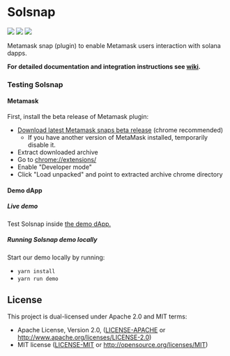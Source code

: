 # Solsnap
![](https://github.com/cavanmflynn/solsnap/workflows/ci/badge.svg)
![](https://img.shields.io/badge/yarn-%3E%3D1.17.0-orange.svg?style=flat-square)
![](https://img.shields.io/badge/Node.js-%3E%3D12.x-orange.svg?style=flat-square)

Metamask snap (plugin) to enable Metamask users interaction with solana dapps.

**For detailed documentation and integration instructions see [wiki](https://github.com/cavanmflynn/solsnap/wiki).**

### Testing Solsnap

#### Metamask

First, install the beta release of Metamask plugin: 

- [Download latest Metamask snaps beta release](https://github.com/NodeFactoryIo/metamask-snaps-beta/releases) (chrome recommended)
  - If you have another version of MetaMask installed, temporarily disable it.
- Extract downloaded archive
- Go to [chrome://extensions/](chrome://extensions/)
- Enable "Developer mode"
- Click "Load unpacked" and point to extracted archive chrome directory

#### Demo dApp

##### Live demo

Test Solsnap inside [the demo dApp.](https://solsnap.netlify.app/)

##### Running Solsnap demo locally

Start our demo locally by running:

- `yarn install`
- `yarn run demo`

## License

This project is dual-licensed under Apache 2.0 and MIT terms:
- Apache License, Version 2.0, ([LICENSE-APACHE](LICENSE-APACHE) or http://www.apache.org/licenses/LICENSE-2.0)
- MIT license ([LICENSE-MIT](LICENSE-MIT) or http://opensource.org/licenses/MIT)
